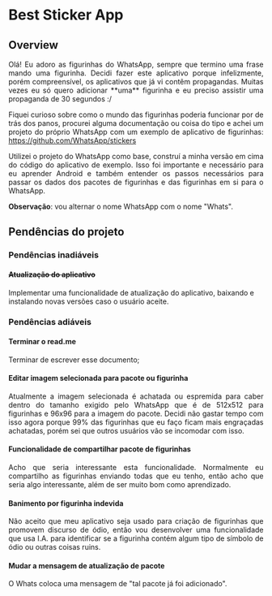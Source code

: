 
# Best Sticker App  
## Overview
<div style="text-align: justify;">
Olá! Eu adoro as figurinhas do WhatsApp, sempre que termino uma frase mando uma figurinha. Decidi fazer este aplicativo porque infelizmente, porém compreensível, os aplicativos que já vi contêm propagandas. Muitas vezes eu só quero adicionar **uma** figurinha e eu preciso assistir uma propaganda de 30 segundos :/


Fiquei curioso sobre como o mundo das figurinhas poderia funcionar por de trás dos panos, procurei alguma documentação ou coisa do tipo e achei um projeto do próprio WhatsApp com um exemplo de aplicativo de figurinhas: https://github.com/WhatsApp/stickers

Utilizei o projeto do WhatsApp como base, construí a minha versão em cima do código do aplicativo de exemplo. Isso foi importante e necessário para eu aprender Android e também entender os passos necessários para passar os dados dos pacotes de figurinhas e das figurinhas em si para o WhatsApp.

**Observação**: vou alternar o nome WhatsApp com o nome "Whats".
</div>

## Pendências do projeto

### Pendências inadiáveis

#### ~~Atualização do aplicativo~~
Implementar uma funcionalidade de atualização do aplicativo, baixando e instalando novas versões caso o usuário aceite. 

### Pendências adiáveis
#### Terminar o read.me
Terminar de escrever esse documento;
#### Editar imagem selecionada para pacote ou figurinha
<div style="text-align: justify;">
Atualmente a imagem selecionada é achatada ou espremida para caber dentro do tamanho exigido pelo WhatsApp que é de 512x512 para figurinhas e 96x96 para a imagem do pacote. Decidi não gastar tempo com isso agora porque 99% das figurinhas que eu faço ficam mais engraçadas achatadas, porém sei que outros usuários vão se incomodar com isso.
</div>

#### Funcionalidade de compartilhar pacote de figurinhas
<div style="text-align: justify;">
Acho que seria interessante esta funcionalidade. Normalmente eu compartilho as figurinhas enviando todas que eu tenho, então acho que seria algo interessante, além de ser muito bom como aprendizado.
</div>

#### Banimento por figurinha indevida
<div style="text-align: justify;">
Não aceito que meu aplicativo seja usado para criação de figurinhas que promovem discurso de ódio, então vou desenvolver uma funcionalidade que usa I.A. para identificar se a figurinha contém algum tipo de símbolo de ódio ou outras coisas ruins.
</div>

#### Mudar a mensagem de atualização de pacote
O Whats coloca uma mensagem de "tal pacote já foi adicionado".
